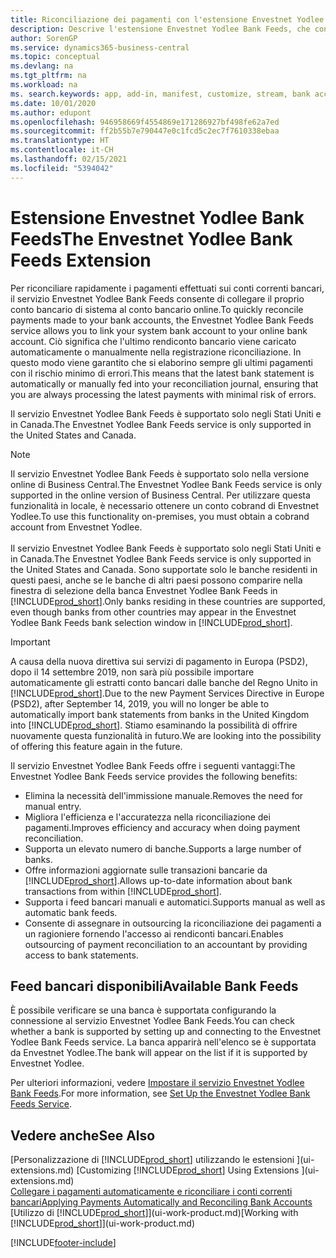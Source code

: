 ```yaml
---
title: Riconciliazione dei pagamenti con l'estensione Envestnet Yodlee Bank Feeds
description: Descrive l'estensione Envestnet Yodlee Bank Feeds, che consente di collegare i conti bancari in modo che sia possibile riconciliare rapidamente i pagamenti.
author: SorenGP
ms.service: dynamics365-business-central
ms.topic: conceptual
ms.devlang: na
ms.tgt_pltfrm: na
ms.workload: na
ms. search.keywords: app, add-in, manifest, customize, stream, bank account link
ms.date: 10/01/2020
ms.author: edupont
ms.openlocfilehash: 946958669f4554869e171286927bf498fe62a7ed
ms.sourcegitcommit: ff2b55b7e790447e0c1fcd5c2ec7f7610338ebaa
ms.translationtype: HT
ms.contentlocale: it-CH
ms.lasthandoff: 02/15/2021
ms.locfileid: "5394042"
---
```

# <a name="the-envestnet-yodlee-bank-feeds-extension"></a><span data-ttu-id="588de-103">Estensione Envestnet Yodlee Bank Feeds</span><span class="sxs-lookup"><span data-stu-id="588de-103">The Envestnet Yodlee Bank Feeds Extension</span></span>

<span data-ttu-id="588de-104">Per riconciliare rapidamente i pagamenti effettuati sui conti correnti bancari, il servizio Envestnet Yodlee Bank Feeds consente di collegare il proprio conto bancario di sistema al conto bancario online.</span><span class="sxs-lookup"><span data-stu-id="588de-104">To quickly reconcile payments made to your bank accounts, the Envestnet Yodlee Bank Feeds service allows you to link your system bank account to your online bank account.</span></span> <span data-ttu-id="588de-105">Ciò significa che l'ultimo rendiconto bancario viene caricato automaticamente o manualmente nella registrazione riconciliazione. In questo modo viene garantito che si elaborino sempre gli ultimi pagamenti con il rischio minimo di errori.</span><span class="sxs-lookup"><span data-stu-id="588de-105">This means that the latest bank statement is automatically or manually fed into your reconciliation journal, ensuring that you are always processing the latest payments with minimal risk of errors.</span></span>

<span data-ttu-id="588de-106">Il servizio Envestnet Yodlee Bank Feeds è supportato solo negli Stati Uniti e in Canada.</span><span class="sxs-lookup"><span data-stu-id="588de-106">The Envestnet Yodlee Bank Feeds service is only supported in the United States and Canada.</span></span>

> [!NOTE]
> <span data-ttu-id="588de-107">Il servizio Envestnet Yodlee Bank Feeds è supportato solo nella versione online di Business Central.</span><span class="sxs-lookup"><span data-stu-id="588de-107">The Envestnet Yodlee Bank Feeds service is only supported in the online version of Business Central.</span></span> <span data-ttu-id="588de-108">Per utilizzare questa funzionalità in locale, è necessario ottenere un conto cobrand di Envestnet Yodlee.</span><span class="sxs-lookup"><span data-stu-id="588de-108">To use this functionality on-premises, you must obtain a cobrand account from Envestnet Yodlee.</span></span><br /><br />
> <span data-ttu-id="588de-109">Il servizio Envestnet Yodlee Bank Feeds è supportato solo negli Stati Uniti e in Canada.</span><span class="sxs-lookup"><span data-stu-id="588de-109">The Envestnet Yodlee Bank Feeds service is only supported in the United States and Canada.</span></span>
> <span data-ttu-id="588de-110">Sono supportate solo le banche residenti in questi paesi, anche se le banche di altri paesi possono comparire nella finestra di selezione della banca Envestnet Yodlee Bank Feeds in [!INCLUDE[prod_short](includes/prod_short.md)].</span><span class="sxs-lookup"><span data-stu-id="588de-110">Only banks residing in these countries are supported, even though banks from other countries may appear in the Envestnet Yodlee Bank Feeds bank selection window in [!INCLUDE[prod_short](includes/prod_short.md)].</span></span>

> [!IMPORTANT]
> <span data-ttu-id="588de-111">A causa della nuova direttiva sui servizi di pagamento in Europa (PSD2), dopo il 14 settembre 2019, non sarà più possibile importare automaticamente gli estratti conto bancari dalle banche del Regno Unito in [!INCLUDE[prod_short](includes/prod_short.md)].</span><span class="sxs-lookup"><span data-stu-id="588de-111">Due to the new Payment Services Directive in Europe (PSD2), after September 14, 2019, you will no longer be able to automatically import bank statements from banks in the United Kingdom into [!INCLUDE[prod_short](includes/prod_short.md)].</span></span> <span data-ttu-id="588de-112">Stiamo esaminando la possibilità di offrire nuovamente questa funzionalità in futuro.</span><span class="sxs-lookup"><span data-stu-id="588de-112">We are looking into the possibility of offering this feature again in the future.</span></span>

<span data-ttu-id="588de-113">Il servizio Envestnet Yodlee Bank Feeds offre i seguenti vantaggi:</span><span class="sxs-lookup"><span data-stu-id="588de-113">The Envestnet Yodlee Bank Feeds service provides the following benefits:</span></span>

* <span data-ttu-id="588de-114">Elimina la necessità dell'immissione manuale.</span><span class="sxs-lookup"><span data-stu-id="588de-114">Removes the need for manual entry.</span></span>
* <span data-ttu-id="588de-115">Migliora l'efficienza e l'accuratezza nella riconciliazione dei pagamenti.</span><span class="sxs-lookup"><span data-stu-id="588de-115">Improves efficiency and accuracy when doing payment reconciliation.</span></span>
* <span data-ttu-id="588de-116">Supporta un elevato numero di banche.</span><span class="sxs-lookup"><span data-stu-id="588de-116">Supports a large number of banks.</span></span>
* <span data-ttu-id="588de-117">Offre informazioni aggiornate sulle transazioni bancarie da [!INCLUDE[prod_short](includes/prod_short.md)].</span><span class="sxs-lookup"><span data-stu-id="588de-117">Allows up-to-date information about bank transactions from within [!INCLUDE[prod_short](includes/prod_short.md)].</span></span>
* <span data-ttu-id="588de-118">Supporta i feed bancari manuali e automatici.</span><span class="sxs-lookup"><span data-stu-id="588de-118">Supports manual as well as automatic bank feeds.</span></span>
* <span data-ttu-id="588de-119">Consente di assegnare in outsourcing la riconciliazione dei pagamenti a un ragioniere fornendo l'accesso ai rendiconti bancari.</span><span class="sxs-lookup"><span data-stu-id="588de-119">Enables outsourcing of payment reconciliation to an accountant by providing access to bank statements.</span></span>

## <a name="available-bank-feeds"></a><span data-ttu-id="588de-120">Feed bancari disponibili</span><span class="sxs-lookup"><span data-stu-id="588de-120">Available Bank Feeds</span></span>
<span data-ttu-id="588de-121">È possibile verificare se una banca è supportata configurando la connessione al servizio Envestnet Yodlee Bank Feeds.</span><span class="sxs-lookup"><span data-stu-id="588de-121">You can check whether a bank is supported by setting up and connecting to the Envestnet Yodlee Bank Feeds service.</span></span> <span data-ttu-id="588de-122">La banca apparirà nell'elenco se è supportata da Envestnet Yodlee.</span><span class="sxs-lookup"><span data-stu-id="588de-122">The bank will appear on the list if it is supported by Envestnet Yodlee.</span></span>

<span data-ttu-id="588de-123">Per ulteriori informazioni, vedere [Impostare il servizio Envestnet Yodlee Bank Feeds](bank-how-setup-bank-statement-service.md).</span><span class="sxs-lookup"><span data-stu-id="588de-123">For more information, see [Set Up the Envestnet Yodlee Bank Feeds Service](bank-how-setup-bank-statement-service.md).</span></span>

## <a name="see-also"></a><span data-ttu-id="588de-124">Vedere anche</span><span class="sxs-lookup"><span data-stu-id="588de-124">See Also</span></span>
<span data-ttu-id="588de-125">[Personalizzazione di [!INCLUDE[prod_short](includes/prod_short.md)] utilizzando le estensioni ](ui-extensions.md)  </span><span class="sxs-lookup"><span data-stu-id="588de-125">[Customizing [!INCLUDE[prod_short](includes/prod_short.md)] Using Extensions ](ui-extensions.md)  </span></span>  
[<span data-ttu-id="588de-126">Collegare i pagamenti automaticamente e riconciliare i conti correnti bancari</span><span class="sxs-lookup"><span data-stu-id="588de-126">Applying Payments Automatically and Reconciling Bank Accounts</span></span>](receivables-apply-payments-auto-reconcile-bank-accounts.md)  
<span data-ttu-id="588de-127">[Utilizzo di [!INCLUDE[prod_short](includes/prod_short.md)]](ui-work-product.md)</span><span class="sxs-lookup"><span data-stu-id="588de-127">[Working with [!INCLUDE[prod_short](includes/prod_short.md)]](ui-work-product.md)</span></span>


[!INCLUDE[footer-include](includes/footer-banner.md)]